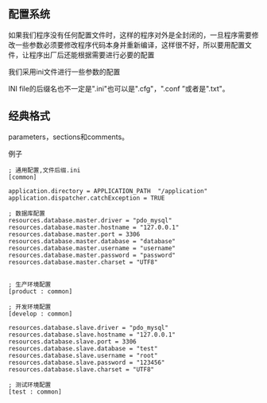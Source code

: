 ## 配置系统

如果我们程序没有任何配置文件时，这样的程序对外是全封闭的，一旦程序需要修改一些参数必须要修改程序代码本身并重新编译，这样很不好，所以要用配置文件，让程序出厂后还能根据需要进行必要的配置

我们采用ini文件进行一些参数的配置

INI file的后缀名也不一定是".ini"也可以是".cfg"，".conf ”或者是".txt"。

## 经典格式

parameters，sections和comments。

例子

```
; 通用配置,文件后缀.ini
[common]

application.directory = APPLICATION_PATH  "/application"
application.dispatcher.catchException = TRUE

; 数据库配置
resources.database.master.driver = "pdo_mysql"
resources.database.master.hostname = "127.0.0.1"
resources.database.master.port = 3306
resources.database.master.database = "database"
resources.database.master.username = "username"
resources.database.master.password = "password"
resources.database.master.charset = "UTF8"


; 生产环境配置
[product : common]

; 开发环境配置
[develop : common]

resources.database.slave.driver = "pdo_mysql"
resources.database.slave.hostname = "127.0.0.1"
resources.database.slave.port = 3306
resources.database.slave.database = "test"
resources.database.slave.username = "root"
resources.database.slave.password = "123456"
resources.database.slave.charset = "UTF8"

; 测试环境配置
[test : common]
```